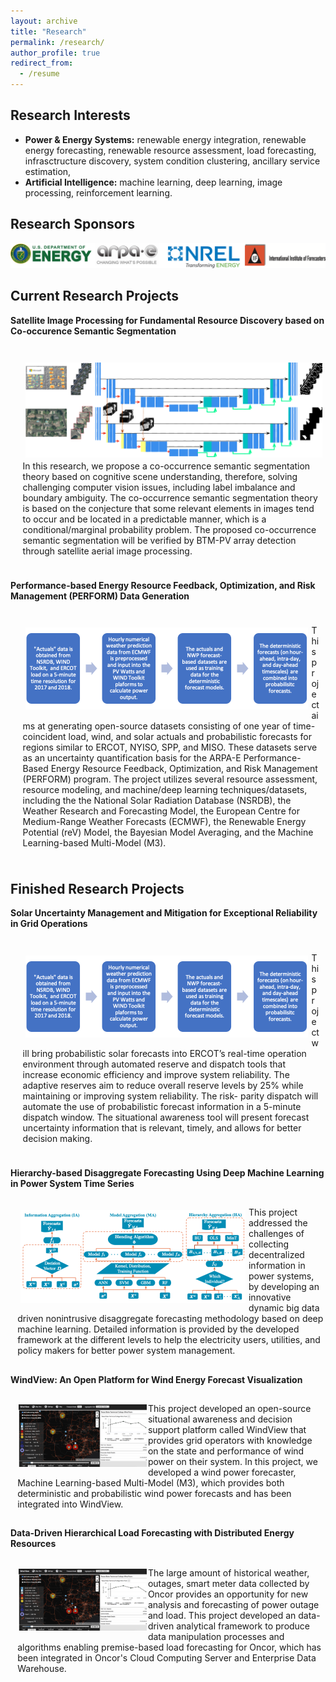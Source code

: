 ```yaml
---
layout: archive
title: "Research"
permalink: /research/
author_profile: true
redirect_from:
  - /resume
---
```


Research Interests
-------
* **Power & Energy Systems:** renewable energy integration, renewable energy forecasting, renewable resource assessment, load forecasting, infrasctructure discovery, system condition clustering, ancillary service estimation, 
* **Artificial Intelligence:** machine learning, deep learning, image processing, reinforcement learning.


Research Sponsors
------
<img src="/images/Sponsors.png" alt="drawing" width="900"/>

Current Research Projects
------
**Satellite Image Processing for Fundamental Resource Discovery based on Co-occurence Semantic Segmentation**
<div class="warning">
<p style='padding:0.7em; margin-left:0.7em; display: inline-block;'>
<img src="/images/SatelliteImage.png" style="zoom:50%;  float:left; padding:0.7em"/>
In this research, we propose a co-occurrence semantic segmentation theory based on cognitive scene understanding, therefore, solving challenging computer vision issues, including label imbalance and boundary ambiguity. The co-occurrence semantic segmentation theory is based on the conjecture that some relevant elements in images tend to occur and be located in a predictable manner, which is a conditional/marginal probability problem. The proposed co-occurrence semantic segmentation will be verified by BTM-PV array detection through satellite aerial image processing.
</p>
</div>

**Performance-based Energy Resource Feedback, Optimization, and Risk Management (PERFORM) Data Generation**
<div class="warning">
<p style='padding:0.7em; margin-left:0.7em; display: inline-block;'>
<img src="/images/PERFORM.png" style="zoom:50%;  float:left; padding:0.7em"/>
This project aims at generating open-source datasets consisting of one year of time-coincident load, wind, and solar actuals and probabilistic forecasts for regions similar to ERCOT, NYISO, SPP, and MISO. These datasets serve as an uncertainty quantification basis for the ARPA-E Performance-Based Energy Resource Feedback, Optimization, and Risk Management (PERFORM) program. The project utilizes several resource assessment, resource modeling, and machine/deep learning techniques/datasets, including the the National Solar Radiation Database (NSRDB), the Weather Research and Forecasting Model, the European Centre for Medium-Range Weather Forecasts (ECMWF), the Renewable Energy Potential (reV) Model, the Bayesian Model Averaging, and the Machine Learning-based Multi-Model (M3). 
</p>
</div>


Finished Research Projects
------
**Solar Uncertainty Management and Mitigation for Exceptional Reliability in Grid Operations**
<div class="warning">
<p style='padding:0.7em; margin-left:0.7em; display: inline-block;'>
<img src="/images/PERFORM.png" style="zoom:50%;  float:left; padding:0.7em"/>
This project will bring probabilistic solar forecasts into ERCOT’s real-time operation environment through automated reserve and dispatch tools that increase economic efficiency and improve system reliability. The adaptive reserves aim to reduce overall reserve levels by 25% while maintaining or improving system reliability. The risk- parity dispatch will automate the use of probabilistic forecast information in a 5-minute dispatch window. The situational awareness tool will present forecast uncertainty information that is relevant, timely, and allows for better decision making.
</p>
</div>

**Hierarchy-based Disaggregate Forecasting Using Deep Machine Learning in Power System Time Series**
<div class="warning">
<p style='padding:0.1em; margin-left:0.7em; display: inline-block;'>
<img src="/images/Disagg.png" style="zoom:50%;  float:left; padding:0.7em"/>
This project addressed the challenges of collecting decentralized information in power systems, by developing an innovative dynamic big data driven nonintrusive disaggregate forecasting methodology based on deep machine learning. Detailed information is provided by the developed framework at the different levels to help the electricity users, utilities, and policy makers for better power system management. 
</p>
</div>


**WindView: An Open Platform for Wind Energy Forecast Visualization**
<div class="warning">
<p style='padding:0.1em; margin-left:0.7em; display: inline-block;'>
<img src="/images/WindView.png" style="zoom:20%;  float:left; padding:0.7em"/>
This project developed an open-source situational awareness and decision support platform called WindView that provides grid operators with knowledge on the state and performance of wind power on their system. In this project, we developed a wind power forecaster, Machine Learning-based Multi-Model (M3), which provides both deterministic and probabilistic wind power forecasts and has been integrated into WindView.
</p>
</div>

**Data-Driven Hierarchical Load Forecasting with Distributed Energy Resources**
<div class="warning">
<p style='padding:0.1em; margin-left:0.7em; display: inline-block;'>
<img src="/images/WindView.png" style="zoom:20%;  float:left; padding:0.7em"/>
The large amount of historical weather, outages, smart meter data collected by Oncor provides an opportunity for new analysis and forecasting of power outage and load. This project developed an data-driven analytical framework to produce data manipulation processes and algorithms enabling premise-based load forecasting for Oncor, which has been integrated in Oncor's Cloud Computing Server and Enterprise Data Warehouse. 
</p>
</div>




